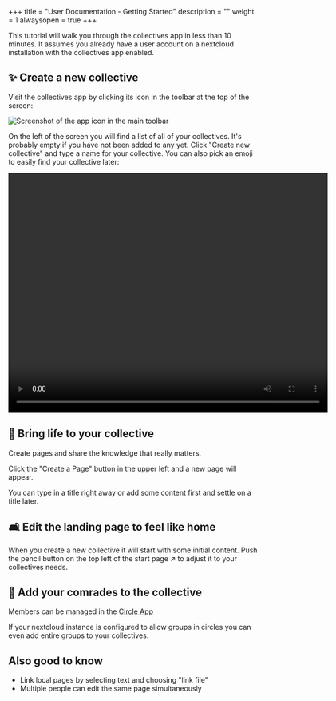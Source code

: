 +++
title = "User Documentation - Getting Started"
description = ""
weight = 1
alwaysopen = true
+++

This tutorial will walk you through the collectives app in less than 10
minutes.
It assumes you already have a user account on a nextcloud installation
with the collectives app enabled.

## ✨ Create a new collective

Visit the collectives app by clicking its icon in the toolbar at the top
of the screen:

![Screenshot of the app icon in the main toolbar](/images/apps.png)

On the left of the screen you will find a list of all of your
collectives.
It's probably empty if you have not been added to any yet.
Click "Create new collective" and type a name for your collective.
You can also pick an emoji to easily find your collective later:

<video width="640" height="480" controls>
<source src="video/create-collective.webm" type="video/webm">
</video>


## 🌱 Bring life to your collective

Create pages and share the knowledge that really matters.

Click the "Create a Page" button in the upper left
and a new page will appear.

You can type in a title right away
or add some content first
and settle on a title later.

## 🛋️ Edit the landing page to feel like home

When you create a new collective it will start with some initial
content.
Push the pencil button on the top left of the start page ↗️
to adjust it to your collectives needs.

## 🐾 Add your comrades to the collective

Members can be managed in the [Circle App](https://apps.nextcloud.com/apps/circles)

If your nextcloud instance is configured to allow groups in circles
you can even add entire groups to your collectives.

## Also good to know

* Link local pages by selecting text and choosing "link file"
* Multiple people can edit the same page simultaneously
